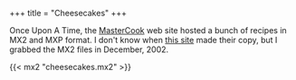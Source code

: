 +++
title = "Cheesecakes"
+++

Once Upon A Time, the [MasterCook] web site hosted a bunch of recipes
in MX2 and MXP format. I don't know when [this site] made their copy,
but I grabbed the MX2 files in December, 2002.

{{< mx2 "cheesecakes.mx2" >}}

[MasterCook]: http://mastercook.com
[this site]: http://mc6help.tripod.com/RecipeLibrary/RecipeLibrary.htm
